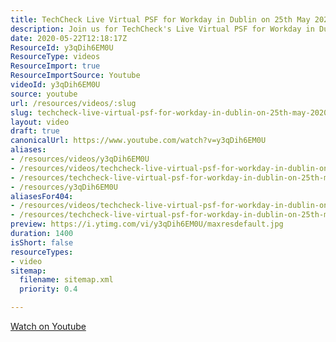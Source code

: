 ```yaml
---
title: TechCheck Live Virtual PSF for Workday in Dublin on 25th May 2020
description: Join us for TechCheck's Live Virtual PSF for Workday in Dublin on 25th May 2020, where innovation meets collaboration in the tech industry!
date: 2020-05-22T12:18:17Z
ResourceId: y3qDih6EM0U
ResourceType: videos
ResourceImport: true
ResourceImportSource: Youtube
videoId: y3qDih6EM0U
source: youtube
url: /resources/videos/:slug
slug: techcheck-live-virtual-psf-for-workday-in-dublin-on-25th-may-2020
layout: video
draft: true
canonicalUrl: https://www.youtube.com/watch?v=y3qDih6EM0U
aliases:
- /resources/videos/y3qDih6EM0U
- /resources/videos/techcheck-live-virtual-psf-for-workday-in-dublin-on-25th-may-2020
- /resources/techcheck-live-virtual-psf-for-workday-in-dublin-on-25th-may-2020
- /resources/y3qDih6EM0U
aliasesFor404:
- /resources/videos/techcheck-live-virtual-psf-for-workday-in-dublin-on-25th-may-2020
- /resources/techcheck-live-virtual-psf-for-workday-in-dublin-on-25th-may-2020
preview: https://i.ytimg.com/vi/y3qDih6EM0U/maxresdefault.jpg
duration: 1400
isShort: false
resourceTypes:
- video
sitemap:
  filename: sitemap.xml
  priority: 0.4

---
```

 [Watch on Youtube](https://www.youtube.com/watch?v=y3qDih6EM0U)
